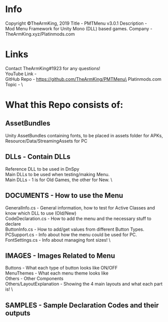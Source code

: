 # Info
Copyright ©TheArmKing, 2019
Title - PMTMenu v3.0.1
Description - Mod Menu Framework for Unity Mono (DLL) based games.
Company - TheArmKing.xyz/Platinmods.com

# Links
Contact TheArmKing#1923 for any questions!\
YouTube Link - \
GitHub Repo - https://github.com/TheArmKing/PMTMenu\
Platinmods.com Topic - \

# What this Repo consists of:

## AssetBundles
Unity AssetBundles containing fonts, to be placed in assets folder for APKs, Resource/Data/StreamingAssets for PC

## DLLs - Contain DLLs
Reference DLL to be used in DnSpy\
Main DLLs to be used when testing/making Menu. \
Main DLLs - 1 is for Old Games, the other for New. \

## DOCUMENTS - How to use the Menu
GeneralInfo.cs - General information, how to test for Active Classes and know which DLL to use (Old/New)\
CodeDeclaration.cs - How to add the menu and the necessary stuff to declare\
ButtonInfo.cs - How to add/get values from different Button Types. \
PCSupport.cs - Info about how the menu could be used for PC. \
FontSettings.cs - Info about managing font sizes! \

## IMAGES - Images Related to Menu
Buttons - What each type of button looks like ON/OFF\
MenuThemes - What each menu theme looks like\
Others - Other Components\
Others/LayoutExplanation - Showing the 4 main layouts and what each part is! \

## SAMPLES - Sample Declaration Codes and their outputs
